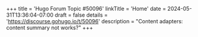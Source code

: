 +++
title = 'Hugo Forum Topic #50096'
linkTitle = 'Home'
date = 2024-05-31T13:36:04-07:00
draft = false
details = 'https://discourse.gohugo.io/t/50096'
description = "Content adapters: content summary not works?"
+++
